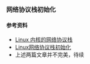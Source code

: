 ### 网络协议栈初始化

#### 参考资料
* [Linux 内核的网络协议栈](https://mp.weixin.qq.com/s/l-pU6bwcRuZjzcFwswpnaw)
* [Linux网络协议栈初始化](https://oska874.github.io/%E8%AF%BB%E6%A0%B8/linux%E7%BD%91%E7%BB%9C%E5%8D%8F%E8%AE%AE%E6%A0%88%E5%88%9D%E5%A7%8B%E5%8C%96.html)
* 上述两篇文章并不完美，待续

 

